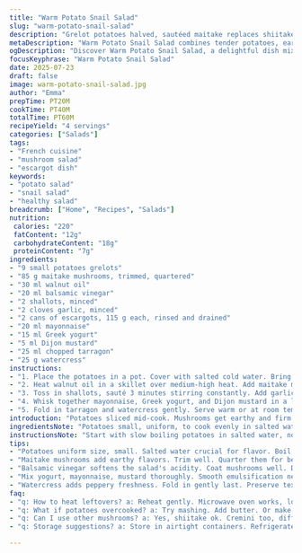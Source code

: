 ```yaml
---
title: "Warm Potato Snail Salad"
slug: "warm-potato-snail-salad"
description: "Grelot potatoes halved, sautéed maitake replaces shiitakes. Olive oil swapped with walnut oil. Red wine vinegar changed to balsamic vinegar for subtle sweetness. Garlic replaced with shallot brunoise. Mayonnaise reduced, Greek yogurt added for tang. Tarragon replaces cerfeuil. Watercress stays. Potatoes boiled salted 40 min. Mushrooms sautéed 7 min, vinegar deglaze, onions added 3 min. Snails cooked 3 min with herbs. Components tossed with mustard-yogurt blend, seasoning adjusted, watercress folded gently. Serve warm or cool. A twist of creamy, herbal bite with earthier mushrooms and sharper vinegar."
metaDescription: "Warm Potato Snail Salad combines tender potatoes, earthy maitake, and snails with a tangy yogurt dressing. A unique French salad reimagined."
ogDescription: "Discover Warm Potato Snail Salad, a delightful dish mixing tender potatoes, sautéed maitake, and snails with a creamy yogurt dressing."
focusKeyphrase: "Warm Potato Snail Salad"
date: 2025-07-23
draft: false
image: warm-potato-snail-salad.jpg
author: "Emma"
prepTime: PT20M
cookTime: PT40M
totalTime: PT60M
recipeYield: "4 servings"
categories: ["Salads"]
tags:
- "French cuisine"
- "mushroom salad"
- "escargot dish"
keywords:
- "potato salad"
- "snail salad"
- "healthy salad"
breadcrumb: ["Home", "Recipes", "Salads"]
nutrition: 
 calories: "220"
 fatContent: "12g"
 carbohydrateContent: "18g"
 proteinContent: "7g"
ingredients:
- "9 small potatoes grelots"
- "85 g maitake mushrooms, trimmed, quartered"
- "30 ml walnut oil"
- "20 ml balsamic vinegar"
- "2 shallots, minced"
- "2 cloves garlic, minced"
- "2 cans of escargots, 115 g each, rinsed and drained"
- "20 ml mayonnaise"
- "15 ml Greek yogurt"
- "5 ml Dijon mustard"
- "25 ml chopped tarragon"
- "25 g watercress"
instructions:
- "1. Place the potatoes in a pot. Cover with salted cold water. Bring to a boil and simmer until potatoes are fork-tender, about 40 minutes. Drain, cool slightly, then cut in halves. Set aside."
- "2. Heat walnut oil in a skillet over medium-high heat. Add maitake mushrooms, season with salt and pepper. Cook until browned, about 7 minutes. Pour in balsamic vinegar to deglaze, cook 1 minute."
- "3. Toss in shallots, sauté 3 minutes stirring constantly. Add garlic and escargots, cook another 3 minutes stirring gently. Season with salt and pepper."
- "4. Whisk together mayonnaise, Greek yogurt, and Dijon mustard in a large bowl. Add the potatoes and mushroom-escargot mix. Stir well. Adjust seasoning."
- "5. Fold in tarragon and watercress gently. Serve warm or at room temperature."
introduction: "Potatoes sliced mid-cook. Mushrooms get earthy and firm. Different oil, nuts whisper walnut instead of olive. Vinegar shifts to balsamic, sweeter, deeper. Garlic steps back, shallot takes the lead. Escargots intact, waiting in the pan. Mayonnaise drops a bit, tang from Greek yogurt kicks in. Tarragon, fresh and sharp, swaps in for cerfeuil. Watercress holds green, peppery freshness. Warm or cool. Textural play, herbiness. Sharp with cream, mousse meets earth. French salad gets remixed, timing pushed slight. Cooking turns bloom, flavors mingle under heat. A bit longer on potatoes, mushrooms slow dance. No waiting. Fork tender, bite crisp. Salty, creamy, acidic. "
ingredientsNote: "Potatoes small, uniform, to cook evenly in salted water preventing blandness. Maitake chosen for a firmer texture and smoky undertone, alternate to shiitake’s woodsy depth. Walnut oil replaces olive for subtle nutty profile, careful not to overpower delicate snail flavor. Balsamic vinegar softens acidity with mild sweetness, balancing the dish differently than sharper xérès or red wine. Shallots replace garlic entirely or minimize it for gentler aromatic lift. Mayonnaise cut back, Greek yogurt adds brightness and tang, lowers fat slightly. Tarragon's licorice notes contrast cerfeuil's mild celery flavor but keep fresh herb character. Watercress final touch, adds crunch and peppery punch to marry potato softness. Escargots rinsed to remove brine, crucial to preserve mild taste."
instructionsNote: "Start with slow boiling potatoes in salted water, not rushed, 35-40 minutes to ensure tender but intact halves. Mushroom sauté time extended for deeper caramelization, careful not to burn. Deglaze with balsamic vinegar, letting sugars help lift cooked bits. Shallots go in early enough to soften but not brown, garlic timing reduced for subtle hints. Escargots added last, brief heating to warm but not rubbery. Mix mayo, yogurt, mustard thoroughly for a smooth binder. Fold in cooked ingredients gently, avoiding potato mashing. Adjust salt and pepper incrementally. Final step folding in herbs and watercress leaves, tossing light so textures hold through serving. Serve slightly warm or room temp, flavors meld yet retain freshness. Timing critical to balance tenderness and avoid overcooking seafood component."
tips:
- "Potatoes uniform size, small. Salted water crucial for flavor. Boil gently. 35-40 minutes, then test tenderness. Cut halves. Keep skins intact, retains moisture."
- "Maitake mushrooms add earthy flavors. Trim well. Quarter them for best texture. Sauté until browned. Watch carefully. Avoid burning. Perfect caramelization is key."
- "Balsamic vinegar softens the salad's acidity. Coat mushrooms well. Deglaze pan. Lift flavor stuck at the bottom. One minute maximum, don’t overdo it."
- "Mix yogurt, mayonnaise, mustard thoroughly. Smooth emulsification needed. Binding crucial for consistency. Adjust amount based on taste. Light and creamy finish desired."
- "Watercress adds peppery freshness. Fold in gently last. Preserve texture. Key here, not mashing potatoes. Think balance. Warm or room temperature, both work."
faq:
- "q: How to heat leftovers? a: Reheat gently. Microwave oven works, low power. Avoid rubbery snails. Use a skillet, medium-low heat. Stir occasionally."
- "q: What if potatoes overcooked? a: Try mashing. Add butter. Or make a soup base. Blend potatoes with broth. Use herbs to elevate."
- "q: Can I use other mushrooms? a: Yes, shiitake ok. Cremini too, different flavor. Textures vary. Adjust cooking time as needed. Keep an eye."
- "q: Storage suggestions? a: Store in airtight containers. Refrigerate. Best within two days. Reheat, but quick. Cold salad option also possible. Just adjust dressing."

---
```

